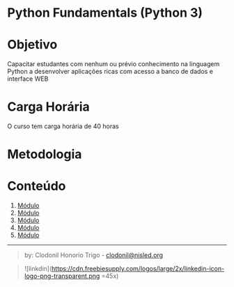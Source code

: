 Python Fundamentals (Python 3)
===============

# Objetivo
Capacitar estudantes com nenhum ou prévio conhecimento na linguagem Python a desenvolver aplicações ricas com acesso a banco de dados e interface WEB

# Carga Horária  
O curso tem carga horária de 40 horas

# Metodologia



# Conteúdo

1. [Módulo](modulo1/README.md)
2. [Módulo](modulo2/README.md)
3. [Módulo](modulo3/README.md)
4. [Módulo](modulo4/README.md)
5. [Módulo](modulo5/README.md)


*** 
> by: Clodonil Honorio Trigo - clodonil@nisled.org 

> ![linkdin](https://cdn.freebiesupply.com/logos/large/2x/linkedin-icon-logo-png-transparent.png =45x)
